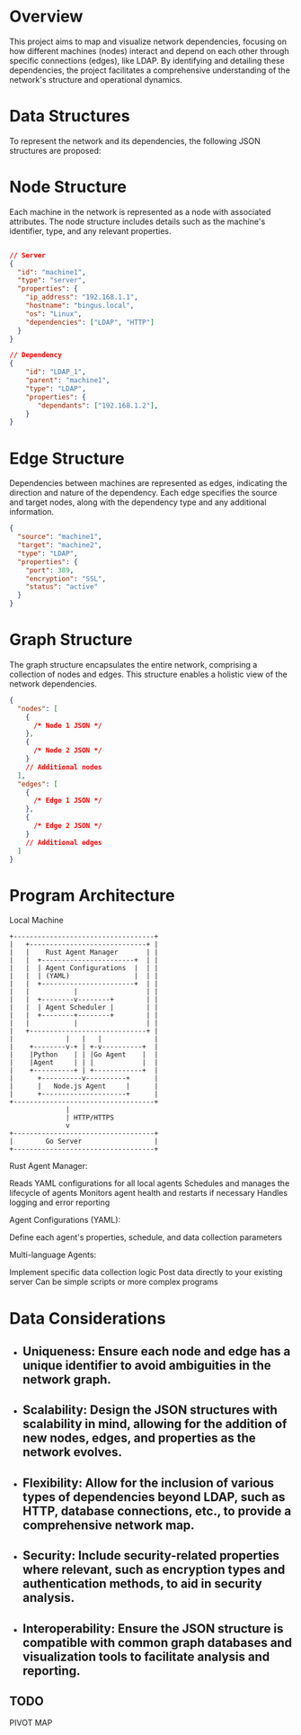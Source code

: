 # Overview

This project aims to map and visualize network dependencies, focusing on how different machines (nodes) interact and depend on each other through specific connections (edges), like LDAP. By identifying and detailing these dependencies, the project facilitates a comprehensive understanding of the network's structure and operational dynamics.

# Data Structures

To represent the network and its dependencies, the following JSON structures are proposed:

# Node Structure

Each machine in the network is represented as a node with associated attributes. The node structure includes details such as the machine's identifier, type, and any relevant properties.

```json

// Server
{
  "id": "machine1",
  "type": "server",
  "properties": {
    "ip_address": "192.168.1.1",
    "hostname": "bingus.local",
    "os": "Linux",
    "dependencies": ["LDAP", "HTTP"]
  }
}

// Dependency
{
    "id": "LDAP_1",
    "parent": "machine1",
    "type": "LDAP",
    "properties": {
       "dependants": ["192.168.1.2"],
    }
}
```

# Edge Structure

Dependencies between machines are represented as edges, indicating the direction and nature of the dependency. Each edge specifies the source and target nodes, along with the dependency type and any additional information.

```json
{
  "source": "machine1",
  "target": "machine2",
  "type": "LDAP",
  "properties": {
    "port": 389,
    "encryption": "SSL",
    "status": "active"
  }
}
```

# Graph Structure

The graph structure encapsulates the entire network, comprising a collection of nodes and edges. This structure enables a holistic view of the network dependencies.

```json
{
  "nodes": [
    {
      /* Node 1 JSON */
    },
    {
      /* Node 2 JSON */
    }
    // Additional nodes
  ],
  "edges": [
    {
      /* Edge 1 JSON */
    },
    {
      /* Edge 2 JSON */
    }
    // Additional edges
  ]
}
```

# Program Architecture

Local Machine
```
+-----------------------------------+
|   +-----------------------------+ |
|   |    Rust Agent Manager       | |
|   |  +-----------------------+  | |
|   |  | Agent Configurations  |  | |
|   |  | (YAML)                |  | |
|   |  +-----------------------+  | |
|   |           |                 | |
|   |  +--------v--------+        | |
|   |  | Agent Scheduler |        | |
|   |  +--------+--------+        | |
|   |           |                 | |
|   +-----------------------------+ |
|             |   |   |             |
|    +--------v-+ | +-v----------+  |
|    |Python    | | |Go Agent    |  |
|    |Agent     | | |            |  |
|    +----------+ | +------------+  |
|      +----------v----------+      |
|      |   Node.js Agent     |      |
|      +---------------------+      |
+-----------------------------------+
              |
              | HTTP/HTTPS
              v
+-----------------------------------+
|        Go Server                  |
+-----------------------------------+
```
Rust Agent Manager:

Reads YAML configurations for all local agents
Schedules and manages the lifecycle of agents
Monitors agent health and restarts if necessary
Handles logging and error reporting


Agent Configurations (YAML):

Define each agent's properties, schedule, and data collection parameters


Multi-language Agents:

Implement specific data collection logic
Post data directly to your existing server
Can be simple scripts or more complex programs

# Data Considerations

- ## Uniqueness: Ensure each node and edge has a unique identifier to avoid ambiguities in the network graph.
- ## Scalability: Design the JSON structures with scalability in mind, allowing for the addition of new nodes, edges, and properties as the network evolves.
- ## Flexibility: Allow for the inclusion of various types of dependencies beyond LDAP, such as HTTP, database connections, etc., to provide a comprehensive network map.
- ## Security: Include security-related properties where relevant, such as encryption types and authentication methods, to aid in security analysis.
- ## Interoperability: Ensure the JSON structure is compatible with common graph databases and visualization tools to facilitate analysis and reporting.

## TODO 
PIVOT MAP
